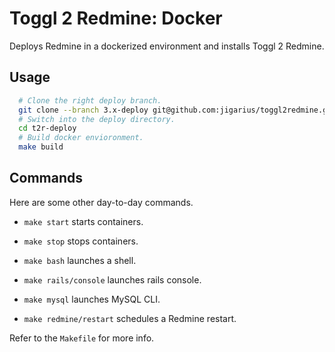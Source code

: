 # Toggl 2 Redmine: Docker

Deploys Redmine in a dockerized environment and installs Toggl 2 Redmine.

## Usage

```bash
  # Clone the right deploy branch.
  git clone --branch 3.x-deploy git@github.com:jigarius/toggl2redmine.git t2r-deploy
  # Switch into the deploy directory.
  cd t2r-deploy
  # Build docker envioronment.
  make build
```

## Commands

Here are some other day-to-day commands.

  * `make start` starts containers.

  * `make stop` stops containers.

  * `make bash` launches a shell.

  * `make rails/console` launches rails console.

  * `make mysql` launches MySQL CLI.

  * `make redmine/restart` schedules a Redmine restart.

Refer to the `Makefile` for more info.
